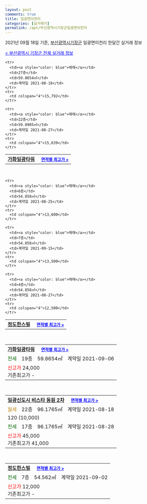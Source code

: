 ```yaml
---
layout: post
comments: true
title: 일광면이천리
categories: [실거래가]
permalink: /apt/부산광역시기장군일광면이천리
---
```


2021년 09월 18일 기준, <a href="/apt/부산광역시기장군">부산광역시기장군</a> 일광면이천리 한달간 실거래 정보

<a style="color: blue;" href="/apt/부산광역시기장군">< 부산광역시 기장군 전체 실거래 정보</a>
<!---- start ---->
<table>
  <tr>
    <td colspan="4" style="font-weight: bold;"><a href="/apt/부산광역시기장군일광면이천리가화일광타워">가화일광타워</a> &nbsp;&nbsp;&nbsp; <a style="color: blue; font-size: smaller;" href="/apt/부산광역시기장군일광면이천리가화일광타워">면적별 최고가 ></a></td>
  </tr>
    
    <tr>
      <td><a style="color: blue">매매</a></td>
      <td>27층</td>
      <td>59.8654㎡</td>
      <td>계약일 2021-08-18</td>
    </tr>
    <tr>
      <td colspan="4">15,792</td>
    </tr>
      
    <tr>
      <td><a style="color: blue">매매</a></td>
      <td>22층</td>
      <td>59.8905㎡</td>
      <td>계약일 2021-08-27</td>
    </tr>
    <tr>
      <td colspan="4">15,639</td>
    </tr>
      
</table>
<br>
<table>
  <tr>
    <td colspan="4" style="font-weight: bold;"><a href="/apt/부산광역시기장군일광면이천리정도한스빌">정도한스빌</a> &nbsp;&nbsp;&nbsp; <a style="color: blue; font-size: smaller;" href="/apt/부산광역시기장군일광면이천리정도한스빌">면적별 최고가 ></a></td>
  </tr>
    
    <tr>
      <td><a style="color: blue">매매</a></td>
      <td>6층</td>
      <td>54.858㎡</td>
      <td>계약일 2021-08-25</td>
    </tr>
    <tr>
      <td colspan="4">13,600</td>
    </tr>
      
    <tr>
      <td><a style="color: blue">매매</a></td>
      <td>7층</td>
      <td>54.858㎡</td>
      <td>계약일 2021-09-15</td>
    </tr>
    <tr>
      <td colspan="4">13,500</td>
    </tr>
      
    <tr>
      <td><a style="color: blue">매매</a></td>
      <td>4층</td>
      <td>54.858㎡</td>
      <td>계약일 2021-08-27</td>
    </tr>
    <tr>
      <td colspan="4">12,500</td>
    </tr>
      
</table>
<br>
<table>
  <tr>
    <td colspan="4" style="font-weight: bold;"><a href="/apt/부산광역시기장군일광면이천리가화일광타워">가화일광타워</a> &nbsp;&nbsp;&nbsp; <a style="color: blue; font-size: smaller;" href="/apt/부산광역시기장군일광면이천리가화일광타워">면적별 최고가 ></a></td>
  </tr>
    
  <tr>
    <td><a style="color: darkgreen">전세</a></td>
    <td>19층</td>
    <td>59.8654㎡</td>
    <td>계약일 2021-09-06</td>
  </tr>
  <tr>
    <td colspan="4"><a style="color: red;">신고가 </a>24,000<br>기존최고가 -</td>
  </tr>
    
</table>
<br>
<table>
  <tr>
    <td colspan="4" style="font-weight: bold;"><a href="/apt/부산광역시기장군일광면이천리일광신도시비스타동원2차">일광신도시 비스타 동원 2차</a> &nbsp;&nbsp;&nbsp; <a style="color: blue; font-size: smaller;" href="/apt/부산광역시기장군일광면이천리일광신도시비스타동원2차">면적별 최고가 ></a></td>
  </tr>
    
  <tr>
    <td><a style="color: darkgoldenrod">월세</a></td>
    <td>22층</td>
    <td>96.1765㎡</td>
    <td>계약일 2021-08-18</td>
  </tr>
  <tr>
    <td colspan="4">120 (10,000)</td>
  </tr>
    
  <tr>
    <td><a style="color: darkgreen">전세</a></td>
    <td>17층</td>
    <td>96.1765㎡</td>
    <td>계약일 2021-08-28</td>
  </tr>
  <tr>
    <td colspan="4"><a style="color: red;">신고가 </a>45,000<br>기존최고가 41,000</td>
  </tr>
    
</table>
<br>
<table>
  <tr>
    <td colspan="4" style="font-weight: bold;"><a href="/apt/부산광역시기장군일광면이천리정도한스빌">정도한스빌</a> &nbsp;&nbsp;&nbsp; <a style="color: blue; font-size: smaller;" href="/apt/부산광역시기장군일광면이천리정도한스빌">면적별 최고가 ></a></td>
  </tr>
    
  <tr>
    <td><a style="color: darkgreen">전세</a></td>
    <td>7층</td>
    <td>54.562㎡</td>
    <td>계약일 2021-09-02</td>
  </tr>
  <tr>
    <td colspan="4"><a style="color: red;">신고가 </a>12,000<br>기존최고가 -</td>
  </tr>
    
</table>
<!---- end ---->
    